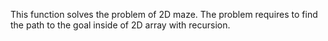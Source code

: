 This function solves the problem of 2D maze.
The problem requires to find the path to the goal inside of 2D array with recursion.
